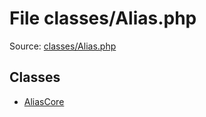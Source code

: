 File classes/Alias.php
=========
Source: [classes/Alias.php](https://github.com/PrestaShop/PrestaShop/blob/1.6.1.1/classes/Alias.php)


Classes
-------

* [AliasCore](class.AliasCore)

